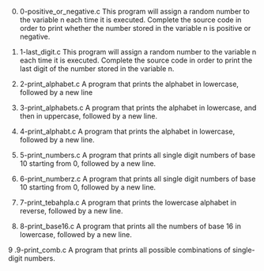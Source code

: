 0. 0-positive_or_negative.c
This program will assign a random number to the variable n each time it is executed. Complete the source code in order to print whether the number stored in the variable n is positive or negative.

1. 1-last_digit.c
This program will assign a random number to the variable n each time it is executed. Complete the source code in order to print the last digit of the number stored in the variable n.

2. 2-print_alphabet.c
A program that prints the alphabet in lowercase, followed by a new line

3. 3-print_alphabets.c
A program that prints the alphabet in lowercase, and then in uppercase, followed by a new line.

4. 4-print_alphabt.c
A program that prints the alphabet in lowercase, followed by a new line. 

5. 5-print_numbers.c
A program that prints all single digit numbers of base 10 starting from 0, followed by a new line.

6. 6-print_numberz.c
A program that prints all single digit numbers of base 10 starting from 0, followed by a new line.

7. 7-print_tebahpla.c
A program that prints the lowercase alphabet in reverse, followed by a new line.

8. 8-print_base16.c
A program that prints all the numbers of base 16 in lowercase, followed by a new line.

9 .9-print_comb.c
A program that prints all possible combinations of single-digit numbers.
